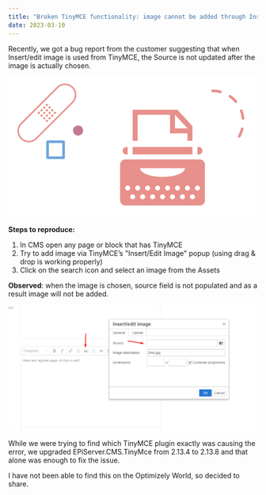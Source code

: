 ```yaml
---
title: "Broken TinyMCE functionality: image cannot be added through Insert/edit image"
date: 2023-03-10
---
```


Recently, we got a bug report from the customer suggesting that when Insert/edit image is used from TinyMCE, the Source is not updated after the image is actually chosen.

![Broken insert image with TinyMCE](/assets/images/broken-editor.png)

**Steps to reproduce:**
1. In CMS open any page or block that has TinyMCE 
2. Try to add image via TinyMCE’s "Insert/Edit Image" popup (using drag & drop is working properly)
3. Click on the search icon and select an image from the Assets

**Observed**: when the image is chosen, source field is not populated and as a result image will not be added.

![TinyMCE insert image source empty](/assets/images/source-empty.png)

While we were trying to find which TinyMCE plugin exactly was causing the error, we upgraded EPiServer.CMS.TinyMce from 2.13.4 to 2.13.8 and that alone was enough to fix the issue.

I have not been able to find this on the Optimizely World, so decided to share.
